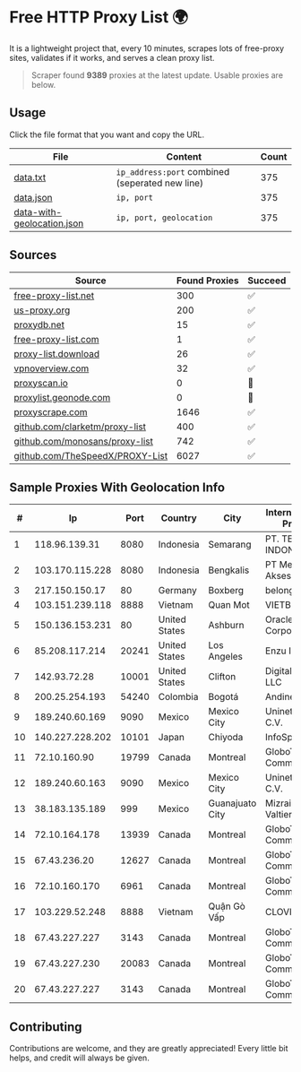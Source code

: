 
# Free HTTP Proxy List 🌍

It is a lightweight project that, every 10 minutes, scrapes lots of free-proxy sites, validates if it works, and serves a clean proxy list.


> Scraper found **9389** proxies at the latest update. Usable proxies are below.

## Usage

Click the file format that you want and copy the URL.


|File|Content|Count|
|----|-------|-----|
|[data.txt](https://raw.githubusercontent.com/themiralay/Proxy-List-World/master/data.txt)|`ip_address:port` combined (seperated new line)|375|
|[data.json](https://raw.githubusercontent.com/themiralay/Proxy-List-World/master/data.json)|`ip, port`|375|
|[data-with-geolocation.json](https://raw.githubusercontent.com/themiralay/Proxy-List-World/master/data-with-geolocation.json)|`ip, port, geolocation`|375|

## Sources

|Source|Found Proxies|Succeed|
|------|-------------|-------|
|[free-proxy-list.net](https://free-proxy-list.net)|300|✅|
|[us-proxy.org](https://www.us-proxy.org)|200|✅|
|[proxydb.net](http://proxydb.net)|15|✅|
|[free-proxy-list.com](https://free-proxy-list.com/?page=&port=&type%5B%5D=http&type%5B%5D=https&up_time=0&search=Search)|1|✅|
|[proxy-list.download](https://www.proxy-list.download/HTTP)|26|✅|
|[vpnoverview.com](https://vpnoverview.com/privacy/anonymous-browsing/free-proxy-servers)|32|✅|
|[proxyscan.io](https://www.proxyscan.io)|0|🚫|
|[proxylist.geonode.com](https://proxylist.geonode.com/api/proxy-list?limit=300&page=1&sort_by=lastChecked&sort_type=desc&protocols=http,https)|0|🚫|
|[proxyscrape.com](https://api.proxyscrape.com/v2/?request=displayproxies&protocol=http&timeout=10000&country=all&ssl=all&anonymity=all)|1646|✅|
|[github.com/clarketm/proxy-list](https://raw.githubusercontent.com/clarketm/proxy-list/master/proxy-list-raw.txt)|400|✅|
|[github.com/monosans/proxy-list](https://raw.githubusercontent.com/monosans/proxy-list/main/proxies/http.txt)|742|✅|
|[github.com/TheSpeedX/PROXY-List](https://raw.githubusercontent.com/TheSpeedX/PROXY-List/master/http.txt)|6027|✅|


## Sample Proxies With Geolocation Info

|#|Ip|Port|Country|City|Internet Service Provider|
|-|--|----|-------|----|-------------------------|
|1|118.96.139.31|8080|Indonesia|Semarang|PT. TELKOM INDONESIA|
|2|103.170.115.228|8080|Indonesia|Bengkalis|PT Mega Data Akses|
|3|217.150.150.17|80|Germany|Boxberg|belongs to|
|4|103.151.239.118|8888|Vietnam|Quan Mot|VIETBRANDS|
|5|150.136.153.231|80|United States|Ashburn|Oracle Corporation|
|6|85.208.117.214|20241|United States|Los Angeles|Enzu Inc|
|7|142.93.72.28|10001|United States|Clifton|DigitalOcean, LLC|
|8|200.25.254.193|54240|Colombia|Bogotá|Andinet ON Line|
|9|189.240.60.169|9090|Mexico|Mexico City|Uninet S.A. de C.V.|
|10|140.227.228.202|10101|Japan|Chiyoda|InfoSphere|
|11|72.10.160.90|19799|Canada|Montreal|GloboTech Communications|
|12|189.240.60.163|9090|Mexico|Mexico City|Uninet S.A. de C.V.|
|13|38.183.135.189|999|Mexico|Guanajuato City|Mizraim Valtierra Espino|
|14|72.10.164.178|13939|Canada|Montreal|GloboTech Communications|
|15|67.43.236.20|12627|Canada|Montreal|GloboTech Communications|
|16|72.10.160.170|6961|Canada|Montreal|GloboTech Communications|
|17|103.229.52.248|8888|Vietnam|Quận Gò Vấp|CLOVIET|
|18|67.43.227.227|3143|Canada|Montreal|GloboTech Communications|
|19|67.43.227.230|20083|Canada|Montreal|GloboTech Communications|
|20|67.43.227.227|3143|Canada|Montreal|GloboTech Communications|



## Contributing

Contributions are welcome, and they are greatly appreciated! Every
little bit helps, and credit will always be given.


